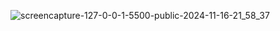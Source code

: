 ![screencapture-127-0-0-1-5500-public-2024-11-16-21_58_37](https://github.com/user-attachments/assets/490ca55e-b525-449f-a7d1-8bb98e3bae5a)
